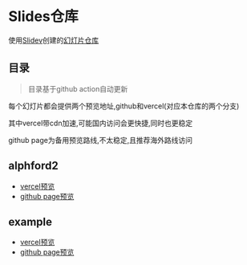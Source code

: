 # Slides仓库

使用[Slidev](https://github.com/slidevjs/slidev)创建的[幻灯片仓库](https://github.com/open17/slides/tree/main)

## 目录

> 目录基于github action自动更新  

每个幻灯片都会提供两个预览地址,github和vercel(对应本仓库的两个分支)

其中vercel带cdn加速,可能国内访问会更快捷,同时也更稳定

github page为备用预览路线,不太稳定,且推荐海外路线访问

<!-- start -->



## alphford2 
- [vercel预览](https://https://slides.open17.vip/slides/alphford2) 
- [github page预览](https://open17.github.io/slides/alphford2)  

## example 
- [vercel预览](https://https://slides.open17.vip/slides/example) 
- [github page预览](https://open17.github.io/slides/example)  

<!-- end -->
